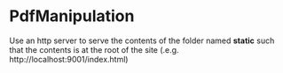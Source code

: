 # PdfManipulation

Use an http server to serve the contents of the folder named **static** such that the contents is at the root of the site (.e.g. http://localhost:9001/index.html)
